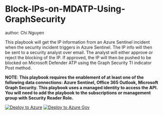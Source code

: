 # Block-IPs-on-MDATP-Using-GraphSecurity
author: Chi Nguyen

This playbook will get the IP information from an Azure Sentinel incident when the security incident triggers in Azure Sentinel. The IP info will then be sent to a security analyst over email. The analyst will either approve or reject the blocking of the IP. If approved, the IP will then be pushed to be blocked on Microsoft Defender ATP using the Graph Security TI indicator Post method.

**NOTE**: **This playbook requires the enablement of at least one of the following data connections: Azure Sentinel, Office 365 Outlook, Microsoft Graph Security. This playbook uses a managed identity to access the API. You will need to add the playbook to the subscriptions or management group with Security Reader Role.**

[![Deploy to Azure](https://aka.ms/deploytoazurebutton)](https://portal.azure.com/#create/Microsoft.Template/uri/https%3A%2F%2Fraw.githubusercontent.com%2FAzure%2FAzure-Sentinel%2Fmaster%2FPlaybooks%2FBlock-IPs-on-MDATP-Using-GraphSecurity%2Fazuredeploy.json)
[![Deploy to Azure Gov](https://aka.ms/deploytoazuregovbutton)](https://portal.azure.us/#create/Microsoft.Template/uri/https%3A%2F%2Fraw.githubusercontent.com%2FAzure%2FAzure-Sentinel%2Fmaster%2FPlaybooks%2FBlock-IPs-on-MDATP-Using-GraphSecurity%2Fazuredeploy.json)